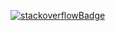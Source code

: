 [![stackoverflowBadge](https://stackoverflow-badge.herokuapp.com/stackoverflow?username=11148848&period=year)](https://stackoverflow.com/users/11148848/fOURP)
